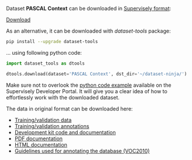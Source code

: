 Dataset **PASCAL Context** can be downloaded in [Supervisely format](https://developer.supervisely.com/api-references/supervisely-annotation-json-format):

 [Download](https://assets.supervisely.com/supervisely-supervisely-assets-public/teams_storage/E/p/ik/tsFGvw8xpfCuSX9lnHnkf74AYzyFHy4JFLKvn1aLIjJrvdSNKQwpFAvPbnG4s0xlTrDEPMN12q8hGVXRa7yqnylyxkrgZ3nzF09bmZXJEABo9d9NOhkVjwN3Kgqk.tar)

As an alternative, it can be downloaded with *dataset-tools* package:
``` bash
pip install --upgrade dataset-tools
```

... using following python code:
``` python
import dataset_tools as dtools

dtools.download(dataset='PASCAL Context', dst_dir='~/dataset-ninja/')
```
Make sure not to overlook the [python code example](https://developer.supervisely.com/getting-started/python-sdk-tutorials/iterate-over-a-local-project) available on the Supervisely Developer Portal. It will give you a clear idea of how to effortlessly work with the downloaded dataset.

The data in original format can be downloaded here:

- [Training/validation data](http://host.robots.ox.ac.uk/pascal/VOC/voc2010/VOCtrainval_03-May-2010.tar)
- [Training/validation annotations](https://www.cs.stanford.edu/~roozbeh/pascal-context/trainval.tar.gz)
- [Development kit code and documentation](http://host.robots.ox.ac.uk/pascal/VOC/voc2010/VOCdevkit_08-May-2010.tar)
- [PDF documentation](http://host.robots.ox.ac.uk/pascal/VOC/voc2010/devkit_doc_08-May-2010.pdf)
- [HTML documentation](http://host.robots.ox.ac.uk/pascal/VOC/voc2010/htmldoc/index.html)
- [Guidelines used for annotating the database (VOC2010)](http://host.robots.ox.ac.uk/pascal/VOC/voc2010/guidelines.html)
